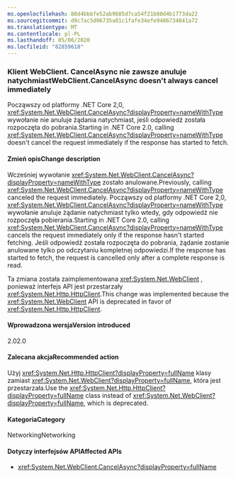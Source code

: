 ```yaml
---
ms.openlocfilehash: 80d4bbbfe52ab9685d7ca54f21b80d4b1773da22
ms.sourcegitcommit: d9c7ac5d06735a01c1fafe34efe9486734841a72
ms.translationtype: MT
ms.contentlocale: pl-PL
ms.lasthandoff: 05/06/2020
ms.locfileid: "82859618"
---
```

### <a name="webclientcancelasync-doesnt-always-cancel-immediately"></a><span data-ttu-id="4e847-101">Klient WebClient. CancelAsync nie zawsze anuluje natychmiast</span><span class="sxs-lookup"><span data-stu-id="4e847-101">WebClient.CancelAsync doesn't always cancel immediately</span></span>

<span data-ttu-id="4e847-102">Począwszy od platformy .NET Core 2,0, <xref:System.Net.WebClient.CancelAsync?displayProperty=nameWithType> wywołanie nie anuluje żądania natychmiast, jeśli odpowiedź została rozpoczęta do pobrania.</span><span class="sxs-lookup"><span data-stu-id="4e847-102">Starting in .NET Core 2.0, calling <xref:System.Net.WebClient.CancelAsync?displayProperty=nameWithType> doesn't cancel the request immediately if the response has started to fetch.</span></span>

#### <a name="change-description"></a><span data-ttu-id="4e847-103">Zmień opis</span><span class="sxs-lookup"><span data-stu-id="4e847-103">Change description</span></span>

<span data-ttu-id="4e847-104">Wcześniej wywołanie <xref:System.Net.WebClient.CancelAsync?displayProperty=nameWithType> zostało anulowane.</span><span class="sxs-lookup"><span data-stu-id="4e847-104">Previously, calling <xref:System.Net.WebClient.CancelAsync?displayProperty=nameWithType> canceled the request immediately.</span></span> <span data-ttu-id="4e847-105">Począwszy od platformy .NET Core 2,0, <xref:System.Net.WebClient.CancelAsync?displayProperty=nameWithType> wywołanie anuluje żądanie natychmiast tylko wtedy, gdy odpowiedź nie rozpoczęła pobierania.</span><span class="sxs-lookup"><span data-stu-id="4e847-105">Starting in .NET Core 2.0, calling <xref:System.Net.WebClient.CancelAsync?displayProperty=nameWithType> cancels the request immediately only if the response hasn't started fetching.</span></span> <span data-ttu-id="4e847-106">Jeśli odpowiedź została rozpoczęta do pobrania, żądanie zostanie anulowane tylko po odczytaniu kompletnej odpowiedzi.</span><span class="sxs-lookup"><span data-stu-id="4e847-106">If the response has started to fetch, the request is cancelled only after a complete response is read.</span></span>

<span data-ttu-id="4e847-107">Ta zmiana została zaimplementowana <xref:System.Net.WebClient> , ponieważ interfejs API jest przestarzały <xref:System.Net.Http.HttpClient>.</span><span class="sxs-lookup"><span data-stu-id="4e847-107">This change was implemented because the <xref:System.Net.WebClient> API is deprecated in favor of <xref:System.Net.Http.HttpClient>.</span></span>

#### <a name="version-introduced"></a><span data-ttu-id="4e847-108">Wprowadzona wersja</span><span class="sxs-lookup"><span data-stu-id="4e847-108">Version introduced</span></span>

<span data-ttu-id="4e847-109">2.0</span><span class="sxs-lookup"><span data-stu-id="4e847-109">2.0</span></span>

#### <a name="recommended-action"></a><span data-ttu-id="4e847-110">Zalecana akcja</span><span class="sxs-lookup"><span data-stu-id="4e847-110">Recommended action</span></span>

<span data-ttu-id="4e847-111">Użyj <xref:System.Net.Http.HttpClient?displayProperty=fullName> klasy zamiast <xref:System.Net.WebClient?displayProperty=fullName>, która jest przestarzała.</span><span class="sxs-lookup"><span data-stu-id="4e847-111">Use the <xref:System.Net.Http.HttpClient?displayProperty=fullName> class instead of <xref:System.Net.WebClient?displayProperty=fullName>, which is deprecated.</span></span>

#### <a name="category"></a><span data-ttu-id="4e847-112">Kategoria</span><span class="sxs-lookup"><span data-stu-id="4e847-112">Category</span></span>

<span data-ttu-id="4e847-113">Networking</span><span class="sxs-lookup"><span data-stu-id="4e847-113">Networking</span></span>

#### <a name="affected-apis"></a><span data-ttu-id="4e847-114">Dotyczy interfejsów API</span><span class="sxs-lookup"><span data-stu-id="4e847-114">Affected APIs</span></span>

- <xref:System.Net.WebClient.CancelAsync?displayProperty=fullName>

<!--

#### Affected APIs

- `M:System.Net.WebClient.CancelAsync`

-->
